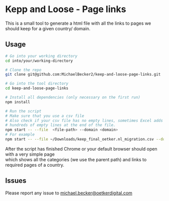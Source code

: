 # Kepp and Loose - Page links
This is a small tool to generate a html file with all the links to pages we  
should keep for a given country/ domain.

## Usage
```bash
# Go into your working directory
cd into/your/working-directory

# Clone the repo
git clone git@github.com:MichaelBecker2/keep-and-loose-page-links.git

# Go into the tool directory
cd keep-and-loose-page-links

# Install all dependencies (only necessary on the first run)
npm install

# Run the script
# Make sure that you use a csv file
# Also check if your csv file has no empty lines, sometimes Excel adds  
# hundreds of empty lines at the end of the file.
npm start -- --file  <file-path> --domain <domain>
# For example
npm start -- --file ~/Downloads/keep_final_oetker.nl_migration.csv --domain oetker.nl
```

After the script has finished Chrome or your default browser should open with a very simple page  
which shows all the categories (we use the parent path) and links to required pages of a country.

## Issues
Please report any issue to michael.becker@oetkerdigital.com
